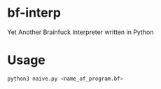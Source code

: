 # bf-interp
Yet Another Brainfuck Interpreter written in Python

# Usage
```sh
python3 naive.py <name_of_program.bf>
```

